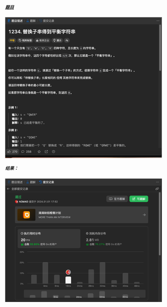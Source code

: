 ##### [题目](https://leetcode.cn/problems/replace-the-substring-for-balanced-string/description/)
![pic](img.png)
##### 结果：
![pic](result.png)